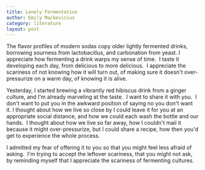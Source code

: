 ```yaml
---
title: Lonely Fermentation
author: Emily Mackevicius
category: literature
layout: post
---
```


The flavor profiles of modern sodas copy older lightly fermented drinks, borrowing sourness from lactobacillus, and carbonation from yeast. I appreciate how fermenting a drink warps my sense of time.  I taste it developing each day, from delicious to more delicious.  I appreciate the scariness of not knowing how it will turn out, of making sure it doesn't over-pressurize on a warm day, of knowing it is alive. 

Yesterday, I started brewing a vibrantly red hibiscus drink from a ginger culture, and I'm already marveling at the taste.  I want to share it with you.  I don't want to put you in the awkward position of saying no you don't want it. I thought about how we live so close by I could leave it for you at an appropriate social distance, and how we could each wash the bottle and our hands.  I thought about how we live so far away, how I couldn't mail it because it might over-pressurize, but I could share a recipe, how then you'd get to experience the whole process.  

I admitted my fear of offering it to you so that you might feel less afraid of asking.  I'm trying to accept the leftover scariness, that you might not ask, by reminding myself that I appreciate the scariness of fermenting cultures. 
